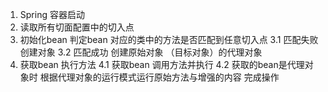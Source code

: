 1. Spring 容器启动
2. 读取所有切面配置中的切入点
3. 初始化bean 判定bean 对应的类中的方法是否匹配到任意切入点
   3.1 匹配失败 创建对象 
   3.2 匹配成功 创建原始对象 （目标对象）的代理对象
4. 获取bean 执行方法
   4.1 获取bean 调用方法并执行
   4.2 获取的bean是代理对象时 根据代理对象的运行模式运行原始方法与增强的内容 完成操作
